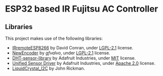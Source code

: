 # ESP32 based IR Fujitsu AC Controller 

## Libraries

This project makes use of the following libraries:
- [IRremoteESP8266](https://github.com/crankyoldgit/IRremoteESP8266) by David Conran, under [LGPL-2.1](LGPL-2.1) license.
- [NewEncoder](https://github.com/gfvalvo/NewEncoder) by _gfvalvo_, under [LGPL-2.1](LGPL-2.1) license.
- [DHT-sensor-library](https://github.com/adafruit/DHT-sensor-library) by Adafruit Industries, under [MIT](MIT) license.
- [Unified Sensor Driver](https://github.com/adafruit/Adafruit_Sensor) by Adafruit Industries, under [Apache 2.0](APACHE-2.0) license.
- [LiquidCrystal_I2C](https://github.com/johnrickman/LiquidCrystal_I2C) by John Rickman.